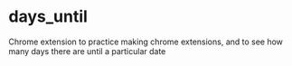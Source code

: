 # days_until
Chrome extension to practice making chrome extensions, and to see how many days there are until a particular date
